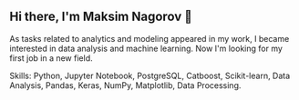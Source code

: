 ## Hi there, I'm Maksim Nagorov 👋
As tasks related to analytics and modeling appeared in my work, I became interested in data analysis and machine learning. Now I'm looking for my first job in a new field.

Skills: Python, Jupyter Notebook, PostgreSQL, Catboost, Scikit-learn, Data Analysis, Pandas, Keras, NumPy, Matplotlib, Data Processing.



<!--
**mnagorov/mnagorov** is a ✨ _special_ ✨ repository because its `README.md` (this file) appears on your GitHub profile.

Here are some ideas to get you started:

- 🔭 I’m currently working on ...
- 🌱 I’m currently learning ...
- 👯 I’m looking to collaborate on ...
- 🤔 I’m looking for help with ...
- 💬 Ask me about ...
- 📫 How to reach me: ...
- 😄 Pronouns: ...
- ⚡ Fun fact: ...
-->
